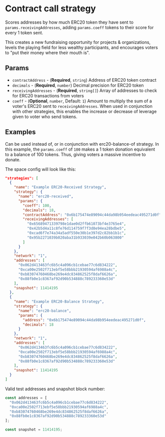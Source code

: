 # Contract call strategy

Scores addresses by how much ERC20 token they have sent to `params.receivingAddresses`, adding `params.coeff` tokens to their score for every 1 token sent. 

This creates a new fundraising opportunity for projects & organizations, levels the playing field for less wealthy participants, and encourages voters to "put their money where their mouth is".

## Params

- `contractAddress` - (**Required**, `string`) Address of ERC20 token contract
- `decimals` - (**Required**, `number`) Decimal precision for ERC20 token
- `receivingAddresses` - (**Required**, `string[]`) Array of addresses to check for ERC20 transactions from voters
- `coeff` - (**Optional**, `number`, Default: `1`) Amount to multiply the sum of a voter's ERC20 sent to `receivingAddresses`. When used in conjunction with other strategies, this enables the increase or decrease of leverage given to voter who send tokens.


## Examples

Can be used instead of, or in conjunction with erc20-balance-of strategy. 
In this example, the `params.coeff` of `100` makes a 1 token donation equivalent to a balance of 100 tokens. Thus, giving voters a massive incentive to donate.

The space config will look like this:

```JSON
"strategies": [
  {
    "name": "Example ERC20-Received Strategy",
    "strategy": {
      "name": "erc20-received",
      "params": {
        "coeff": 100,
        "decimals": 18,
        "contractAddress": "0x6b175474e89094c44da98b954eedeac495271d0f",
        "receivingAddresses": [
          "0x65689471339798e1dae0d2ffb61073bf4e3765e4",
          "0x42b5d4a11c8fe76d114759f7f3d8e94ea28bdbe5",
          "0xcad6f7e74a34a5adf550e30b1e397d2c82bb1b1c",
          "0x95b2271039b020aba31b933039e042b60b063800"
        ]
      }
    },
    "network": "1",
    "addresses": [
      "0x062d413463fc6b5c4a096cb1cebae77c6d834222",
      "0xca00e2502f713ebf5e58bbb21930594af6988a4c",
      "0xb83074760468be269e4dc834862525f8daf6626a",
      "0x88fb0e1c8367af92d90b534888c789233360e53d"
    ],
    "snapshot": 11414195
  },
  {
    "name": "Example ERC20-Balance Strategy",
    "strategy": {
      "name": "erc20-balance",
      "params": {
        "address": "0x6b175474e89094c44da98b954eedeac495271d0f",
        "decimals": 18
      }
    },
    "network": "1",
    "addresses": [
      "0x062d413463fc6b5c4a096cb1cebae77c6d834222",
      "0xca00e2502f713ebf5e58bbb21930594af6988a4c",
      "0xb83074760468be269e4dc834862525f8daf6626a",
      "0x88fb0e1c8367af92d90b534888c789233360e53d"
    ],
    "snapshot": 11414195
  }
]
```

Valid test addresses and snapshot block number:
```typescript
const addresses = [
  "0x062d413463fc6b5c4a096cb1cebae77c6d834222",
  "0xca00e2502f713ebf5e58bbb21930594af6988a4c",
  "0xb83074760468be269e4dc834862525f8daf6626a",
  "0x88fb0e1c8367af92d90b534888c789233360e53d"
];

const snapshot = 11414195;
```
